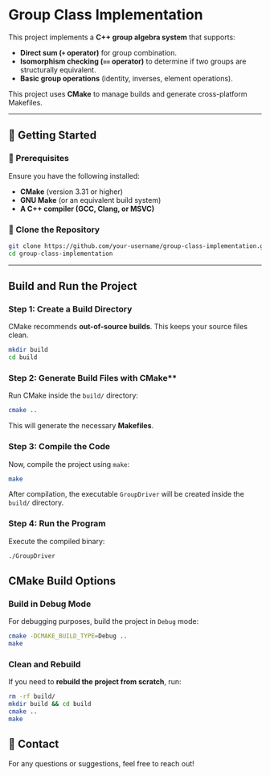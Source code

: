 # **Group Class Implementation**
This project implements a **C++ group algebra system** that supports:
- **Direct sum (`+` operator)** for group combination.
- **Isomorphism checking (`==` operator)** to determine if two groups are structurally equivalent.
- **Basic group operations** (identity, inverses, element operations).

This project uses **CMake** to manage builds and generate cross-platform Makefiles.

---

## **📌 Getting Started**
### **🔹 Prerequisites**
Ensure you have the following installed:
- **CMake** (version 3.31 or higher)
- **GNU Make** (or an equivalent build system)
- **A C++ compiler (GCC, Clang, or MSVC)**

### **🔹 Clone the Repository**
```sh
git clone https://github.com/your-username/group-class-implementation.git
cd group-class-implementation
```

---

## **Build and Run the Project**
### **Step 1: Create a Build Directory**
CMake recommends **out-of-source builds**. This keeps your source files clean.
```sh
mkdir build
cd build
```

### Step 2: Generate Build Files with CMake**
Run CMake inside the `build/` directory:
```sh
cmake ..
```
This will generate the necessary **Makefiles**.

### **Step 3: Compile the Code**
Now, compile the project using `make`:
```sh
make
```
After compilation, the executable `GroupDriver` will be created inside the `build/` directory.

### **Step 4: Run the Program**
Execute the compiled binary:
```sh
./GroupDriver
```


## **CMake Build Options**
### **Build in Debug Mode**
For debugging purposes, build the project in `Debug` mode:
```sh
cmake -DCMAKE_BUILD_TYPE=Debug ..
make
```

### **Clean and Rebuild**
If you need to **rebuild the project from scratch**, run:
```sh
rm -rf build/
mkdir build && cd build
cmake ..
make
```

## **📌 Contact**
For any questions or suggestions, feel free to reach out!
